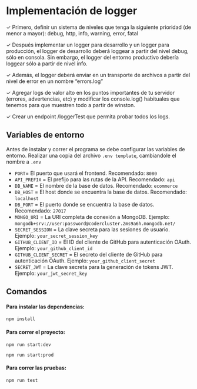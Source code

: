 # Implementación de logger

✓ Primero, definir un sistema de niveles
que tenga la siguiente prioridad (de
menor a mayor):
debug, http, info, warning, error, fatal

✓ Después implementar un logger para
desarrollo y un logger para producción,
el logger de desarrollo deberá loggear a
partir del nivel debug, sólo en consola. Sin embargo, el logger del entorno
productivo debería loggear sólo a partir
de nivel info.

✓ Además, el logger deberá enviar en un
transporte de archivos a partir del nivel
de error en un nombre “errors.log”

✓ Agregar logs de valor alto en los puntos
importantes de tu servidor (errores,
advertencias, etc) y modificar los
console.log() habituales que tenemos
para que muestren todo a partir de
winston.

✓ Crear un endpoint /loggerTest que
permita probar todos los logs.

## Variables de entorno
Antes de instalar y correr el programa se debe configurar las variables de entorno.
Realizar una copia del archivo `.env template`, cambiandole el nombre a `.env`
- `PORT`= El puerto que usará el frontend. Recomendado: `8080`
- `API_PREFIX` = El prefijo para las rutas de la API. Recomendado: `api`
- `DB_NAME` = El nombre de la base de datos. Recomendado: `ecommerce`
- `DB_HOST` = El host donde se encuentra la base de datos. Recomendado: `localhost`
- `DB_PORT` = El puerto donde se encuentra la base de datos. Recomendado: `27017`
- `MONGO_URI` = La URI completa de conexión a MongoDB. Ejemplo: `mongodb+srv://user:password@codercluster.2ms9a6h.mongodb.net/`
- `SECRET_SESSION` = La clave secreta para las sesiones de usuario. Ejemplo: `your_secret_session_key`
- `GITHUB_CLIENT_ID` = El ID del cliente de GitHub para autenticación OAuth. Ejemplo: `your_github_client_id`
- `GITHUB_CLIENT_SECRET` = El secreto del cliente de GitHub para autenticación OAuth. Ejemplo: `your_github_client_secret`
- `SECRET_JWT` = La clave secreta para la generación de tokens JWT. Ejemplo: `your_jwt_secret_key`

## Comandos
#### Para instalar las dependencias:
```
npm install
```

#### Para correr el proyecto:
```
npm run start:dev
```
```
npm run start:prod
```

#### Para correr las pruebas:
```
npm run test
```
